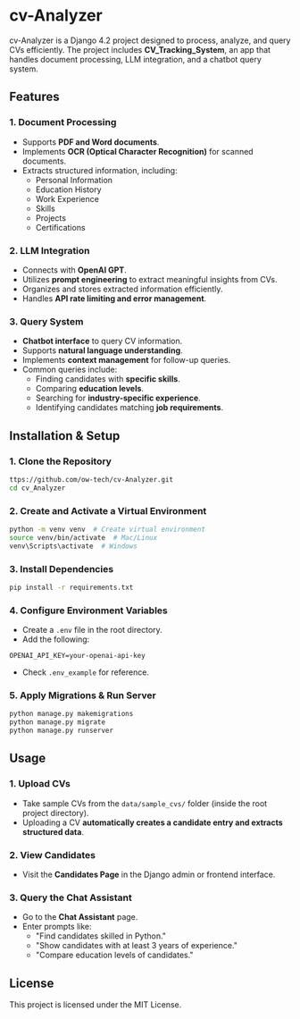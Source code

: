 # cv-Analyzer

cv-Analyzer is a Django 4.2 project designed to process, analyze, and query CVs efficiently. The project includes **CV_Tracking_System**, an app that handles document processing, LLM integration, and a chatbot query system.

## Features

### 1. Document Processing
- Supports **PDF and Word documents**.
- Implements **OCR (Optical Character Recognition)** for scanned documents.
- Extracts structured information, including:
  - Personal Information
  - Education History
  - Work Experience
  - Skills
  - Projects
  - Certifications

### 2. LLM Integration
- Connects with **OpenAI GPT**.
- Utilizes **prompt engineering** to extract meaningful insights from CVs.
- Organizes and stores extracted information efficiently.
- Handles **API rate limiting and error management**.

### 3. Query System
- **Chatbot interface** to query CV information.
- Supports **natural language understanding**.
- Implements **context management** for follow-up queries.
- Common queries include:
  - Finding candidates with **specific skills**.
  - Comparing **education levels**.
  - Searching for **industry-specific experience**.
  - Identifying candidates matching **job requirements**.

## Installation & Setup

### 1. Clone the Repository
```bash
ttps://github.com/ow-tech/cv-Analyzer.git
cd cv_Analyzer
```

### 2. Create and Activate a Virtual Environment
```bash
python -m venv venv  # Create virtual environment
source venv/bin/activate  # Mac/Linux
venv\Scripts\activate  # Windows
```

### 3. Install Dependencies
```bash
pip install -r requirements.txt
```

### 4. Configure Environment Variables
- Create a `.env` file in the root directory.
- Add the following:
```env
OPENAI_API_KEY=your-openai-api-key
```
- Check `.env_example` for reference.

### 5. Apply Migrations & Run Server
```bash
python manage.py makemigrations
python manage.py migrate
python manage.py runserver
```

## Usage

### 1. Upload CVs
- Take sample CVs from the `data/sample_cvs/` folder (inside the root project directory).
- Uploading a CV **automatically creates a candidate entry and extracts structured data**.

### 2. View Candidates
- Visit the **Candidates Page** in the Django admin or frontend interface.

### 3. Query the Chat Assistant
- Go to the **Chat Assistant** page.
- Enter prompts like:
  - "Find candidates skilled in Python."
  - "Show candidates with at least 3 years of experience."
  - "Compare education levels of candidates."

## License
This project is licensed under the MIT License.

